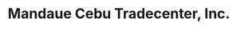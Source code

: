 ---
title: "Mandaue Cebu Tradecenter, Inc."
url: /mandaue-city/mandaue-cebu-tradecenter-inc/
shop: car parts
---